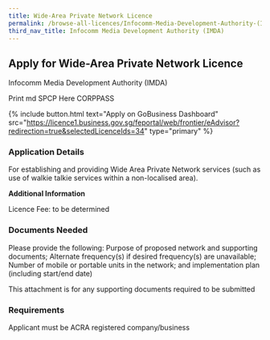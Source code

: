 ```yaml
---
title: Wide-Area Private Network Licence
permalink: /browse-all-licences/Infocomm-Media-Development-Authority-(IMDA)/Wide-Area-Private-Network-Licence
third_nav_title: Infocomm Media Development Authority (IMDA)
---
```


## Apply for Wide-Area Private Network Licence

Infocomm Media Development Authority (IMDA)

Print md SPCP Here CORPPASS

{% include button.html text="Apply on GoBusiness Dashboard" src="https://licence1.business.gov.sg/feportal/web/frontier/eAdvisor?redirection=true&selectedLicenceIds=34" type="primary" %}

### Application Details

<p>For establishing and providing Wide Area Private Network services (such as use of walkie talkie services within a non-localised area).</p>

**Additional Information**

Licence Fee: to be determined

### Documents Needed

Please provide the following: Purpose of proposed network and supporting documents; Alternate frequency(s) if desired frequency(s) are unavailable; Number of mobile or portable units in the network; and implementation plan (including start/end date)

This attachment is for any supporting documents required to be submitted

### Requirements

Applicant must be ACRA registered company/business

